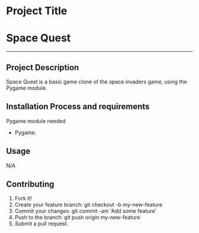 # Project Title
# Space Quest
---

## Project Description
Space Quest is a basic game clone of the space invaders game, using the Pygame module.


## Installation Process and requirements
Pygame module needed
* Pygame.


## Usage
N/A

## Contributing
1. Fork it!
2. Create your feature branch: git checkout -b my-new-feature
3. Commit your changes: git commit -am 'Add some feature'
4. Push to the branch: git push origin my-new-feature
5. Submit a pull request.